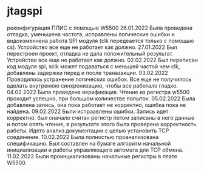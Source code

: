 # jtagspi
 реконфигурация ПЛИС с помощью W5500
26.01.2022
Была проведена отладка, уменьшена частота, исправлены логические ошибки и видоизменнена работа SPI модуля (clk передеается только с помощью cs). Устройство все еще не работает как должно.
27.01.2022
Был перестроен проект, отладка не дала положительный результат. Устройство все еще не работает как должно.
02.02.2022
Был переписан код модуля spi, sclk может подаваться с меньшей частой чем clk, добавлены задержки перед и после траназакции.
03.02.2022
Проводилось устранение логических ошибок. Все еще не получилось вделать внутренюю синхронизацию, чтобы все работало гладко.
04.02.2022
Была проведена верификация. Чтение из регистра w5500 проходит успешно, при большом количестве попыток.
05.02.2022
Была добавлена запись, она пока работает не корректно, ошибка пока не найдена.
09.02.2022
Были испраавлены ошибки. Запись идет корректно. был сначало считан регистр потом записаны в него данные и потом опять чтение, в результате этого была проверена корректность работы. Идето анализ документации с целью установить TCP соединение.
10.02.2022
Была полностью проанализована спецификацию. Был составлен на бумаге алгоритм начальной инициализации и работы управляющего автомата для TCP обмена.
11.02.2022
Были проинциализованы начальные регистры в плате W5500.